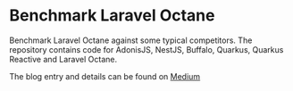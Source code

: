 # Benchmark Laravel Octane 
Benchmark Laravel Octane against some typical competitors.
The repository contains code for AdonisJS, NestJS, Buffalo, Quarkus, Quarkus Reactive and Laravel Octane.

The blog entry and details can be found on [Medium](https://medium.com/@andrew_10845/laravel-octane-benchmarked-e430a43c6b33)
